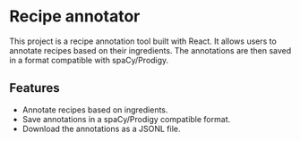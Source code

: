 # Recipe annotator

This project is a recipe annotation tool built with React. It allows users to annotate recipes based on their ingredients. The annotations are then saved in a format compatible with spaCy/Prodigy.

## Features

- Annotate recipes based on ingredients.
- Save annotations in a spaCy/Prodigy compatible format.
- Download the annotations as a JSONL file.